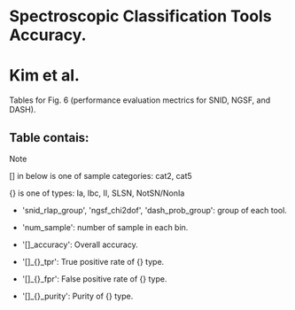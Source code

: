 # Spectroscopic Classification Tools Accuracy.
# Kim et al. 

 Tables for Fig. 6 (performance evaluation mectrics for SNID, NGSF, and DASH).
 
 ## Table contais:

> [!NOTE]
> [] in below is one of sample categories: cat2, cat5
>
> {} is one of types: Ia, Ibc, II, SLSN, NotSN/NonIa
  

- 'snid_rlap_group', 'ngsf_chi2dof', 'dash_prob_group': group of each tool.
  
- 'num_sample': number of sample in each bin.
 
- '[]_accuracy': Overall accuracy.
  
- '[]_{}_tpr': True positive rate of {} type.
  
- '[]_{}_fpr': False positive rate of {} type.
  
- '[]_{}_purity': Purity of {} type.

